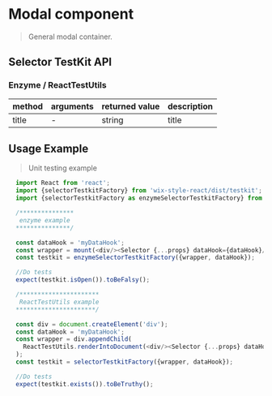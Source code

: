 # Modal component

> General modal container.

## Selector TestKit API


### Enzyme / ReactTestUtils
| method | arguments | returned value | description |
|--------|-----------|----------------|-------------|
| title | - | string | title |

## Usage Example

> Unit testing example

```javascript
  import React from 'react';
  import {selectorTestkitFactory} from 'wix-style-react/dist/testkit';
  import {selectorTestkitFactory as enzymeSelectorTestkitFactory} from 'wix-style-react/dist/testkit/enzyme';

  /***************
   enzyme example
  ***************/

  const dataHook = 'myDataHook';
  const wrapper = mount(<div/><Selector {...props} dataHook={dataHook}/></div>);
  const testkit = enzymeSelectorTestkitFactory({wrapper, dataHook});

  //Do tests
  expect(testkit.isOpen()).toBeFalsy();

  /**********************
   ReactTestUtils example
  **********************/

  const div = document.createElement('div');
  const dataHook = 'myDataHook';
  const wrapper = div.appendChild(
    ReactTestUtils.renderIntoDocument(<div/><Selector {...props} dataHook={dataHook}/></div>, {dataHook})
  );
  const testkit = selectorTestkitFactory({wrapper, dataHook});

  //Do tests
  expect(testkit.exists()).toBeTruthy();
```
